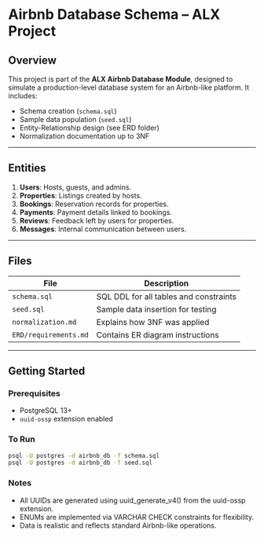 # Airbnb Database Schema – ALX Project

## Overview

This project is part of the **ALX Airbnb Database Module**, designed to simulate a production-level database system for an Airbnb-like platform. It includes:

- Schema creation (`schema.sql`)
- Sample data population (`seed.sql`)
- Entity-Relationship design (see ERD folder)
- Normalization documentation up to 3NF

---

## Entities

1. **Users**: Hosts, guests, and admins.
2. **Properties**: Listings created by hosts.
3. **Bookings**: Reservation records for properties.
4. **Payments**: Payment details linked to bookings.
5. **Reviews**: Feedback left by users for properties.
6. **Messages**: Internal communication between users.

---

## Files

| File        | Description                                |
|-------------|--------------------------------------------|
| `schema.sql`| SQL DDL for all tables and constraints     |
| `seed.sql`  | Sample data insertion for testing          |
| `normalization.md` | Explains how 3NF was applied         |
| `ERD/requirements.md` | Contains ER diagram instructions |

---

## Getting Started

### Prerequisites

- PostgreSQL 13+
- `uuid-ossp` extension enabled

### To Run

```bash
psql -U postgres -d airbnb_db -f schema.sql
psql -U postgres -d airbnb_db -f seed.sql
```

### Notes
- All UUIDs are generated using uuid_generate_v4() from the uuid-ossp extension.
- ENUMs are implemented via VARCHAR CHECK constraints for flexibility.
- Data is realistic and reflects standard Airbnb-like operations.